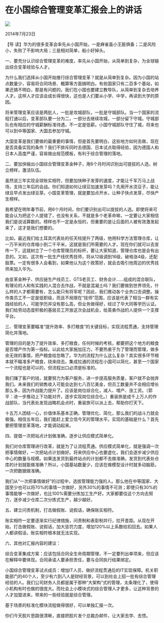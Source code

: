 # 在小国综合管理变革汇报会上的讲话
<img class="pv" src="https://api.visitor.plantree.me/visitor-badge/pv?namespace=plantree.me&key=renzhengfei-speeches/在小国综合管理变革汇报会上的讲话.md">


2014年7月23日



【导  读】华为的很多变革会率先从小国开始，一是麻雀虽小王脏俱备；二是风险小，失败了不影响大局；三是相对简单，船小好掉头。



一、要充分认识综合管理变革的难度，率先从小国开始，从简单到复杂，为全球输出综合变革经验与人才。

为什么我们选择从小国开始推行综合管理变革？就是从简单到复杂。因为小国的站点数量少，容易将合同场景、概算等方面搞明白。有些国家只有二百多个基站，如果还搞不明白，那是有问题的。我们在小国也要建立教导队，从简单到复杂去培养人才。这样人才应该会成长得很快，这也是人们要从小学、中学，再读到大学的原因。

将来管理变革应该是两批人，一批是攻城部队，一批是守城部队。当一个国家的流程打通以后，变革部队要一分为二，一部分去继续攻城，一部分留下守城。守城部队也有相应的守城薪酬标准待遇，不一定是低薪。小国守城部队守住了城，将来也可以到中等国家、大国去参加守城。

大国变革是我们要做的最重要的事情，但是首先要明白，这些地方如何去做，现在是否具备实现的条件？我们不排斥同时去德国、日本试点取得经验，因为德国人和日本人高度严谨，容易做出规范模板，有利于综合管理的落地。

二、要加快输出小国综合管理变革金种子，用6个月时间识别出可提拔的人选，树立榜样，激活队伍。

虽然说三年实现全球账实相符，但要加快种子发芽的速度，才能让千军万马上战场，支持三年后的会战。你们知道如何让绿豆加速发芽吗？先用开水烫豆子，能让绿豆早点发出绿豆芽。小国变革管理，就是要加点开水，让种子快点发芽，尽快产生榜样。

我希望在明年春节前，用6个月时间，你们要识别出可以提拔的人选。即使将来可能会认为把这个人提错了，也没有关系，不就是多个老革命嘛，一定要让大家相信我们是说话算数的。榜样也不一定是永恒的，但重要的是让后面的人被有效激发起来了，这才是我们想要的。

比如，最近我们给土耳其代表处的任天柱提升了两级，他用科学方法管理仓库，让一万平米的仓库缩小到二千平米，这就是我们所需要的人才。现在你们就可以去宣传一下，这就树立了一个仓库管理员的标杆，要让大家知道，管理仓库也是会有出息的。又如，这次有一批生产线优秀技师，将从12级调到16级，破格涨4级，还配股票。一定有很多人会看到，如果他认为这个政策好，就会去吸引他周边的优秀技师来加入华为。

由变革金种子、供应链生产线员工、GTS老员工、财务会计……组成的混合联队，有理论的人和有实践的人混合去作战，不就是混凝土吗？我们要做到世界领先，什么样的人才都需要有，怎么能只有将军呢？因此，我们推动各个业务口去调整。操作类员工不一定是低职级，而且不局限在“技师”范围，应该是代表了相当一群有实践经验的人，可能学历并没有那么高，但业务做得好，经过了华大同等学历认证。我们给劳动态度积极的基层员工开放这次会战机会，给英勇作战的人提供一个支撑平台。

三、管理变革要瞄准“提升效率、多打粮食”的关键目标，实现流程贯通，支持管理简化并落地。

管理的目的是为了提升效率、多打粮食，任何时候的考核，都要把这个地方的粮食是否增产作为第一指标。以此给大家施加压力，不要热衷于为了管理而管理，做多余无效的事情，把产粮食给忽略了。华为的流程为什么这么复杂？其实很多环节根本就不瞄准多产粮食，绕来绕去。集成拉通的流程在小国可以简化，甚至一个国家一个流程也是可以的，但流程出口必须是标准的。

我们赚了客户的钱，就要努力为客户服务，进一步提高服务质量，客户就不会抛弃我们。未来我们的销售收入可能会达到七八百亿美金，但员工数量并不会相应增长那么多，因为作战能力提升了。应该是岗位综合化，减人、增产、涨工资。（郭平：进一步推动上下功能对齐，逐步实现岗位综合化。）重装旅是成千上万人的作战部队，当代表处发现战略机会点时，重装旅可以派上去，帮助你打天下。

十五万人团结一心，价值体系基本正确，管理优化、简化，那么我们的战斗力就会极强。相信五年后，我们能赶上爱立信今天的管理水平。实现的基础是什么？首先要把管理变革落地，才能调动起来。

四、提倡一次把站点计划做准确，逐步让供应模式简单化。

我们对仓库管理进行改革，就是为了让流程贯通。供应模式简单化，就是强调一次把事情做好，一次把站点计划做好。将来供应中心也要虚化，我们会逐步减少供应中心的数量与规模。如果连发货到最终站点的计划都不去做准确，发货到代表处仓库的计划就能做准确？所以，小国基站数量少，应该在做模型设计时就多动脑筋，一次把数据做准确。

我们从“一次把事情做好”的过程中，选拔管理能力强的人。那么他在中等国家、大国至少也可以将70%的事情一次做好，另外30%的事情不可测；即使只有30%的事情能够一次做好，也比100%需要分拣加工生产好。大家都要往这个方向去努力，逐步减少仓库二次分拣式生产，越少越好。

五、建立问责机制，打击做假账、说假话，确保账实相符。

账实相符一定要逐渐实行纪律措施，问责制和表彰制并行，拉开差距。从现在开始，打击做假账、说假话，加大惩罚力度，增加120%以上系数给扣回去。如果人人都讲假话，账实相符根本就无法实现。

六、其他对汇报内容的建议：

综合变革集成方案：应该包括合同全生命周期管理，不一定要列出单项来，但应该在解释中要体现。合同承诺人要承担责任，要与合同执行结果绑定。

小国综合管理变革试点成员：增加IT人员，做好流程贯通后的IT实现保障。机关职能部门的40个人，至少有六到八人是财经背景，可以到社会上招一批有综合管理经验的人。我们公司财务人员都是属于那种“大架构”式的管理，太条理化了，使得小机构有时也做的很庞大。而社会上小模块式的综合管理人才更多，让这种背景的人才加盟进来，带来的一些经验就是综合管理。

基于场景的标准化模块流程做得很好，可以单独汇报一次。

你们今天胶片思路很清晰，直接把胶片发个总裁办邮件，让大家去学、去悟。
